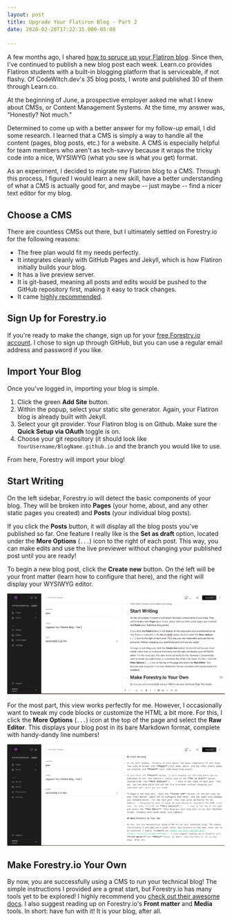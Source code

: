 ```yaml
---
layout: post
title: Upgrade Your Flatiron Blog - Part 2
date: 2020-02-20T17:22:35.000-05:00

---
```

A few months ago, I shared [how to spruce up your Flatiron blog](https://www.codewitch.dev/upgrade_your_basic_flatiron_blog). Since then, I've continued to publish a new blog post each week. Learn.co provides Flatiron students with a built-in blogging platform that is serviceable, if not flashy. Of CodeWitch.dev's 35 blog posts, I wrote and published 30 of them through Learn.co.

At the beginning of June, a prospective employer asked me what I knew about CMSs, or Content Management Systems. At the time, my answer was, "Honestly? Not much."

Determined to come up with a better answer for my follow-up email, I did some research. I learned that a CMS is simply a way to handle all the content (pages, blog posts, etc.) for a website. A CMS is especially helpful for team members who aren't as tech-savvy because it wraps the tricky code into a nice, WYSIWYG (what you see is what you get) format.

As an experiment, I decided to migrate my Flatiron blog to a CMS. Through this process, I figured I would learn a new skill, have a better understanding of what a CMS is actually good for, and maybe -- just maybe -- find a nicer text editor for my blog.

## Choose a CMS

There are countless CMSs out there, but I ultimately settled on Forestry.io for the following reasons:

* The free plan would fit my needs perfectly.
* It integrates cleanly with GitHub Pages and Jekyll, which is how Flatiron initially builds your blog.
* It has a live preview server.
* It is git-based, meaning all posts and edits would be pushed to the GitHub repository first, making it easy to track changes.
* It came [highly recommended](https://bejamas.io/blog/headless-cms/#introduction).

## Sign Up for Forestry.io

If you're ready to make the change, sign up for your [free Forestry.io account](https://app.forestry.io/signup). I chose to sign up through GitHub, but you can use a regular email address and password if you like.

## Import Your Blog

Once you've logged in, importing your blog is simple.

1. Click the green **Add Site** button.
2. Within the popup, select your static site generator. Again, your Flatiron blog is already built with Jekyll.
3. Select your git provider. Your Flatiron blog is on Github. Make sure the **Quick Setup via OAuth** toggle is on.
4. Choose your git repository (it should look like `YourUsername/BlogName.github.io` and the branch you would like to use.

From here, Forestry will import your blog!

## Start Writing

On the left sidebar, Forestry.io will detect the basic components of your blog. They will be broken into **Pages** (your home, about, and any other static pages you created) and **Posts** (your individual blog posts).

If you click the **Posts** button, it will display all the blog posts you've published so far. One feature I really like is the **Set as draft** option, located under the **More Options** (`...`) icon to the right of each post. This way, you can make edits and use the live previewer without changing your published post until you are ready!

To begin a new blog post, click the **Create new** button. On the left will be your front matter (learn how to configure that here), and the right will display your WYSIWYG editor.

![Forestry.io's WYSIWYG editor view](/uploads/wysiwyg.png "WYSIWYG Editor")

For the most part, this view works perfectly for me. However, I occasionally want to tweak my code blocks or customize the HTML a bit more. For this, I click the **More Options** (`...`) icon at the top of the page and select the **Raw Editor**. This displays your blog post in its bare Markdown format, complete with handy-dandy line numbers!

![Forestry.io's Raw Markdown editor view](/uploads/raweditor.png "Raw Editor")

## Make Forestry.io Your Own

By now, you are successfully using a CMS to run your technical blog! The simple instructions I provided are a great start, but Forestry.io has many tools yet to be explored! I highly recommend you [check out their awesome docs](https://forestry.io/docs/welcome/). I also suggest reading up on Forestry.io's **Front matter** and **Media** tools. In short: have fun with it! It is your blog, after all.